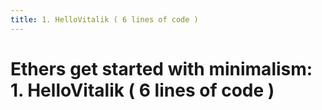 ```yaml
---
title: 1. HelloVitalik ( 6 lines of code )
---
```


# Ethers get started with minimalism: 1. HelloVitalik ( 6 lines of code ) 
